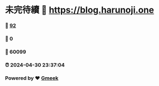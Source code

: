 # 未完待續 :link: https://blog.harunoji.one 
### :page_facing_up: [92](https://blog.harunoji.one/tag.html) 
### :speech_balloon: 0 
### :hibiscus: 60099 
### :alarm_clock: 2024-04-30 23:37:04 
### Powered by :heart: [Gmeek](https://github.com/Meekdai/Gmeek)
